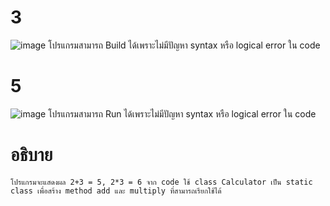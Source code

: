 # 3 #
![image](https://github.com/ThanaloekKaisai/03376836-OOP-2566-Lab-05/assets/144195683/664679b6-119e-4f4e-b677-fe00d6ae1500)
โปรแกรมสามารถ Build ได้เพราะไม่มีปัญหา syntax หรือ logical error ใน code
# 5 #
![image](https://github.com/ThanaloekKaisai/03376836-OOP-2566-Lab-05/assets/144195683/9046bf7b-d677-4ae1-9245-7fdf8d357426)
โปรแกรมสามารถ Run ได้เพราะไม่มีปัญหา syntax หรือ logical error ใน code
# อธิบาย #
```
โปรแกรมจะแสดงผล 2+3 = 5, 2*3 = 6 จาก code ใช้ class Calculator เป็น static class เพื่อสร้าง method add และ multiply ที่สามารถเรียกใช้ได้
